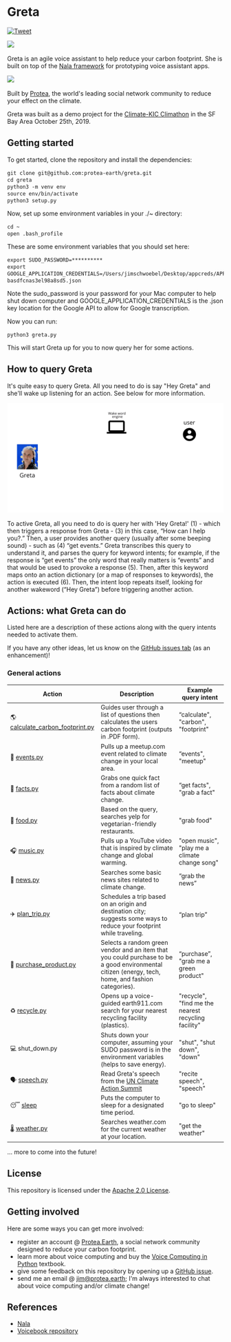 # Greta
[![Tweet](https://img.shields.io/twitter/url/http/shields.io.svg?style=social)](https://twitter.com/intent/tweet?text=Are%20you%20a%20climate%20enthusiast%20looking%20to%20learn%20how%20to%20be%20a%20better%20climate%20citizen?%20Check%20out%20Greta,%20a%20climate-based%20voice%20assistant%20@%20https://github.com/jim-schwoebel/greta.&hashtags=protea,greta,voice,assistant)

![](https://github.com/protea-earth/carbon_footprint/blob/master/assets/logo.png)

Greta is an agile voice assistant to help reduce your carbon footprint. She is built on top of the [Nala framework](https://github.com/jim-schwoebel/nala) for prototyping voice assistant apps. 

![](https://media.giphy.com/media/ZbH9DaFU2dZ4F6M4OI/giphy.gif)

Built by [Protea](http://protea.earth), the world's leading social network community to reduce your effect on the climate.

Greta was built as a demo project for the [Climate-KIC Climathon](https://climathon.climate-kic.org/en/san-francisco-the-event-page-2019) in the SF Bay Area October 25th, 2019. 

## Getting started

To get started, clone the repository and install the dependencies:

```
git clone git@github.com:protea-earth/greta.git
cd greta 
python3 -m venv env
source env/bin/activate
python3 setup.py 
```

Now, set up some environment variables in your ./~ directory:

```
cd ~
open .bash_profile
```

These are some environment variables that you should set here: 

```
export SUDO_PASSWORD=**********
export GOOGLE_APPLICATION_CREDENTIALS=/Users/jimschwoebel/Desktop/appcreds/APPNAME-basdfcnas3el98a8sd5.json
```

Note the sudo_password is your password for your Mac computer to help shut down computer and GOOGLE_APPLICATION_CREDENTIALS is the .json key location for the Google API to allow for Google transcription.

Now you can run:

```
python3 greta.py
```

This will start Greta up for you to now query her for some actions.

## How to query Greta

It's quite easy to query Greta. All you need to do is say "Hey Greta" and she'll wake up listening for an action. See below for more information.

![](https://github.com/protea-earth/greta/blob/master/data/other/Gif-2019-56-06-18-56-43.gif)

To active Greta, all you need to do is query her with 'Hey Greta!' (1) - which then triggers a response from Greta - (3) in this case, “How can I help you?.” Then, a user provides another query (usually after some beeping sound) - such as (4) “get events.” Greta transcribes this query to understand it, and parses the query for keyword intents; for example, if the response is “get events” the only word that really matters is “events” and that would be used to provoke a response (5). Then, after this keyword maps onto an action dictionary (or a map of responses to keywords), the action is executed (6). Then, the intent loop repeats itself, looking for another wakeword (“Hey Greta”) before triggering another action.

## Actions: what Greta can do

Listed here are a description of these actions along with the query intents needed to activate them. 

If you have any other ideas, let us know on the [GitHub issues tab](https://github.com/protea-earth/greta/issues) (as an enhancement)! 

### General actions 

| Action  | Description | Example query intent | 
| ------------- | ------------- | ------------- |
|🌎 [calculate_carbon_footprint.py](https://drive.google.com/open?id=1Z6jaDPz6kwGahaa1bwQJBvZzTil6FDII) | Guides user through a list of questions then calculates the users carbon footprint (outputs in .PDF form). | “calculate", "carbon", "footprint" | 
|📅 [events.py](https://drive.google.com/open?id=1ZthFKlQcaGFoyke2rEPN1vekhNfzut0O) | Pulls up a meetup.com event related to climate change in your local area. | “events", "meetup" | 
|📠 [facts.py](https://drive.google.com/open?id=1YMfVj7nLY_JH7QZ51dM_-XaTBOR7loKH) | Grabs one quick fact from a random list of facts about climate change. | “get facts", "grab a fact" | 
|🥗 [food.py](https://drive.google.com/open?id=18hTs4qL2aiq_D4eHKH9FnU0tZGc8aoEI) | Based on the query, searches yelp for vegetarian-friendly restaurants. |"grab food"| 
|🎧 [music.py](https://drive.google.com/open?id=1Lr_7z-zwsnkvREWXTP3DFDR0XhnTELa7) | Pulls up a YouTube video that is inspired by climate change and global warming. | "open music", "play me a climate change song"| 
|📰 [news.py](https://drive.google.com/open?id=12yKti9dgIvoC3AHg5F_E4zbdxDItce3A) | Searches some basic news sites related to climate change. | “grab the news” | 
|✈️ [plan_trip.py](https://drive.google.com/open?id=1R3oG14oFAEebtCIt6pF-8UrwrrH0SQx3) | Schedules a trip based on an origin and destination city; suggests some ways to reduce your footprint while traveling. | “plan trip” | 
|💸 [purchase_product.py](https://drive.google.com/open?id=1CqfUE9s9FQB6laZUQlUK4bRavuUpWQ8a) | Selects a random green vendor and an item that you could purchase to be a good environmental citizen (energy, tech, home, and fashion categories). | “purchase”, "grab me a green product" |
|♻️ [recycle.py](https://drive.google.com/open?id=1O8dFCX9W_wgtcG89Bu9Nzlr0hyHbyhOh) | Opens up a voice-guided earth911.com  search for your nearest recycling facility (plastics). | "recycle", "find me the nearest recycling facility" | 
|💻 shut_down.py | Shuts down your computer, assuming your SUDO password is in the environment variables (helps to save energy). | "shut", "shut down", "down" | 
|🗣️ [speech.py](https://drive.google.com/open?id=13o7P_EdK6LkoSHH1FQPERhtapdaLVMGX) | Read Greta's speech from the [UN Climate Action Summit](https://www.npr.org/2019/09/23/763452863/transcript-greta-thunbergs-speech-at-the-u-n-climate-action-summit) | "recite speech", "speech" | 
|😴 [sleep](https://drive.google.com/open?id=1ylteEGYVDaxUR9GpyjpaGoURHyIWbFHj) |  Puts the computer to sleep for a designated time period. | "go to sleep"|
|🌡️ [weather.py](https://drive.google.com/open?id=1xq0yqbDSVzD7bF1Y5kar4lufCtxfwCVo) | Searches weather.com for the current weather at your location. | "get the weather"|

... more to come into the future! 

## License
This repository is licensed under the [Apache 2.0 License](https://www.apache.org/licenses/LICENSE-2.0). 

## Getting involved
Here are some ways you can get more involved:

* register an account @ [Protea.Earth](http://protea.earth), a social network community designed to reduce your carbon footprint.
* learn more about voice computing and buy the [Voice Computing in Python](https://github.com/jim-schwoebel/voicebook) textbook.
* give some feedback on this repository by opening up a [GitHub issue](https://github.com/protea-earth/greta/issues).
* send me an email @ jim@protea.earth; I'm always interested to chat about voice computing and/or climate change!

## References

* [Nala](https://github.com/jim-schwoebel/nala)
* [Voicebook repository](https://github.com/jim-schwoebel/voicebook)
